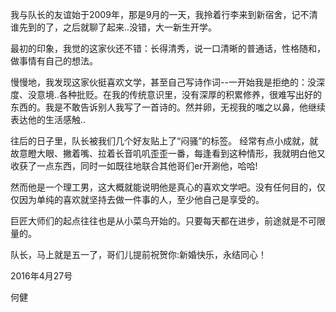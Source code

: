 我与队长的友谊始于2009年，那是9月的一天，我拎着行李来到新宿舍，记不清谁先到的了，之后就聊了起来..没错，大一新生开学。

最初的印象，我觉的这家伙还不错：长得清秀，说一口清晰的普通话，性格随和，做事情有自己的想法。

慢慢地，我发现这家伙挺喜欢文学，甚至自己写诗作词--一开始我是拒绝的：没深度、没意境..各种批贬。在我的传统意识里，没有深厚的积累修养，很难写出好的东西的。我是不敢告诉别人我写了一首诗的。然并卵，无视我的嗤之以鼻，他继续表达他的生活感触..

往后的日子里，队长被我们几个好友贴上了“闷骚”的标签。 经常有点小成就，就故意瞪大眼、撇着嘴、拉着长音叽叽歪歪一番，每逢看到这种情形，我就明白他又收获了一点东西，同时一如既往地联合其他哥们er开涮他，哈哈! 

然而他是一个理工男，这大概就能说明他是真心的喜欢文学吧。没有任何目的，仅仅因为单纯的喜欢就坚持去做一件事的人，至少他自己是享受的。

巨匠大师们的起点往往也是从小菜鸟开始的。只要每天都在进步，前途就是不可限量的。

队长，马上就是五一了，哥们儿提前祝贺你:新婚快乐，永结同心！

2016年4月27号

何健
